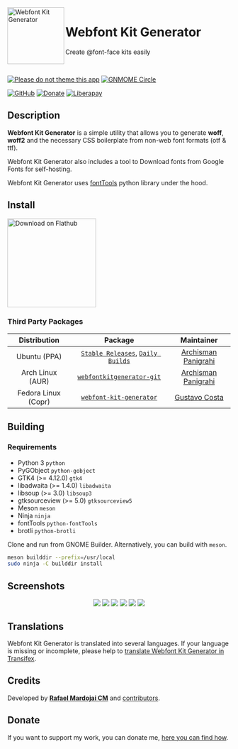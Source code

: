<img src="brand/icon.svg" alt="Webfont Kit Generator" width="128" height="128" align="left"/> 

# Webfont Kit Generator

Create @font-face kits easily

<br/>

[![Please do not theme this app](https://stopthemingmy.app/badge.svg)](https://stopthemingmy.app) 
[![GNMOME Circle](https://gitlab.gnome.org/Teams/Circle/-/raw/master/assets/button/badge.svg)](https://circle.gnome.org/)

[![GitHub](https://img.shields.io/github/license/rafaelmardojai/WebfontKitGenerator.svg)](https://github.com/rafaelmardojai/WebfontKitGenerator/blob/master/COPYING)
[![Donate](https://img.shields.io/badge/PayPal-Donate-gray.svg?style=flat&logo=paypal&colorA=0071bb&logoColor=fff)](https://paypal.me/RafaelMardojaiCM)
[![Liberapay](https://img.shields.io/liberapay/receives/rafaelmardojai.svg?logo=liberapay)](https://liberapay.com/rafaelmardojai/donate)


## Description
**Webfont Kit Generator** is a simple utility that allows you to generate **woff**, **woff2** and the necessary CSS boilerplate from non-web font formats (otf & ttf).

Webfont Kit Generator also includes a tool to Download fonts from Google Fonts for self-hosting.

Webfont Kit Generator uses [fontTools](https://github.com/fonttools/fonttools) python library under the hood.

## Install
<a href="https://flathub.org/apps/details/com.rafaelmardojai.WebfontKitGenerator"><img width="200" alt="Download on Flathub" src="https://flathub.org/assets/badges/flathub-badge-en.png"/></a>

### Third Party Packages

| Distribution | Package | Maintainer |
|:-:|:-:|:-:|
| Ubuntu (PPA) | [`Stable Releases`](https://launchpad.net/~apandada1/+archive/ubuntu/webfontkitgenerator), [`Daily Builds`](https://launchpad.net/~apandada1/+archive/ubuntu/webfontkitgenerator-daily) | [Archisman Panigrahi](https://github.com/apandada1) |
| Arch Linux (AUR) | [`webfontkitgenerator-git`](https://aur.archlinux.org/packages/webfontkitgenerator-git/) | [Archisman Panigrahi](https://github.com/apandada1) |
| Fedora Linux (Copr) | [`webfont-kit-generator`](https://copr.fedorainfracloud.org/coprs/xfgusta/webfont-kit-generator/) | [Gustavo Costa](https://github.com/xfgusta)|

## Building

### Requirements

- Python 3 `python`
- PyGObject `python-gobject`
- GTK4 (>= 4.12.0) `gtk4`
- libadwaita (>= 1.4.0) `libadwaita`
- libsoup (>= 3.0) `libsoup3`
- gtksourceview (>= 5.0) `gtksourceview5`
- Meson `meson`
- Ninja `ninja`
- fontTools `python-fontTools`
- brotli `python-brotli`

Clone and run from GNOME Builder.
Alternatively, you can build with `meson`.
```bash
meson builddir --prefix=/usr/local
sudo ninja -C builddir install
```

## Screenshots

<p align="center">
  <img src="brand/screenshots/1.png"/>
  <img src="brand/screenshots/2.png"/>
  <img src="brand/screenshots/3.png"/>
  <img src="brand/screenshots/4.png"/>
  <img src="brand/screenshots/5.png"/>
  <img src="brand/screenshots/6.png"/>
</p>

## Translations
Webfont Kit Generator is translated into several languages. If your language is missing or incomplete, please help to [translate Webfont Kit Generator in Transifex](https://www.transifex.com/rafaelmardojai/webfont-kit-generator/).

## Credits
Developed by **[Rafael Mardojai CM](https://github.com/rafaelmardojai)** and [contributors](https://github.com/rafaelmardojai/WebfontKitGenerator/graphs/contributors).

## Donate
If you want to support my work, you can donate me, [here you can find how](https://rafaelmardojai.com/donate/).
